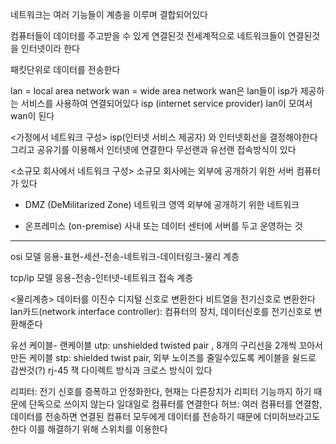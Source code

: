 네트워크는 여러 기능들이 계층을 이루며 결합되어있다

컴퓨터들이 데이터를 주고받을 수 있게 연결된것
전세계적으로 네트워크들이 연결된것을 인터넷이라 한다

패킷단위로 데이터를 전송한다

lan = local area network
wan = wide area network
wan은 lan들이 isp가 제공하는 서비스를 사용하여 연결되어있다
isp (internet service provider)
lan이 모여서 wan이 된다

<가정에서 네트워크 구성>
isp(인터넷 서비스 제공자) 와 인터넷회선을 결정해야한다
그리고 공유기를 이용해서 인터넷에 연결한다
무선랜과 유선랜 접속방식이 있다

<소규모 회사에서 네트워크 구성>
소규모 회사에는 외부에 공개하기 위한 서버 컴퓨터가 있다

- DMZ (DeMilitarized Zone) 네트워크 영역
외부에 공개하기 위한 네트워크

- 온프레미스 (on-premise)
사내 또는 데이터 센터에 서버를 두고 운영하는 것

---

osi 모델
응용-표현-세션-전송-네트워크-데이터링크-물리 계층

tcp/ip 모델 
응용-전송-인터넷-네트워크 접속 계층

<물리계층>
데이터를 이진수 디지털 신호로 변환한다
비트열을 전기신호로 변환한다
lan카드(network interface controller): 컴퓨터의 장치, 데이터신호를 전기신호로 변환해준다

유선 케이블- 랜케이블
utp: unshielded twisted pair , 8개의 구리선을 2개씩 꼬아서 만든 케이블
stp: shielded twist pair, 외부 노이즈를 줄일수있도록 케이블을 쉴드로 감싼것(?)
rj-45 잭
다이렉트 방식과 크로스 방식이 있다

리피터: 전기 신호를 증폭하고 안정화한다, 현재는 다른장치가 리피터 기능까지 하기 때문에 단독으로 쓰이지 않는다
일대일로 컴퓨터를 연결한다
허브: 여러 컴퓨터를 연결함, 데이터를 전송하면 연결된 컴퓨터 모두에게 데이터를 전송하기 때문에 더미허브라고도 한다
이를 해결하기 위해 스위치를 이용한다
